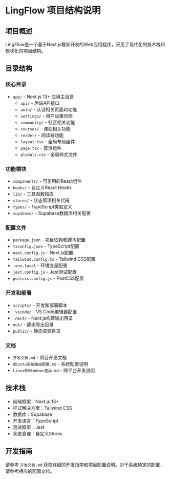 # LingFlow 项目结构说明

## 项目概述

LingFlow是一个基于Next.js框架开发的Web应用程序，采用了现代化的技术栈和模块化的项目结构。

## 目录结构

### 核心目录

- `app/` - Next.js 13+ 应用主目录
  - `api/` - 后端API接口
  - `auth/` - 认证相关页面和功能
  - `settings/` - 用户设置页面
  - `community/` - 社区相关功能
  - `courses/` - 课程相关功能
  - `reader/` - 阅读器功能
  - `layout.tsx` - 全局布局组件
  - `page.tsx` - 首页组件
  - `globals.css` - 全局样式文件

### 功能模块

- `components/` - 可复用的React组件
- `hooks/` - 自定义React Hooks
- `lib/` - 工具函数和库
- `stores/` - 状态管理相关代码
- `types/` - TypeScript类型定义
- `supabase/` - Supabase数据库相关配置

### 配置文件

- `package.json` - 项目依赖和脚本配置
- `tsconfig.json` - TypeScript配置
- `next.config.js` - Next.js配置
- `tailwind.config.ts` - Tailwind CSS配置
- `.env.local` - 环境变量配置
- `jest.config.js` - Jest测试配置
- `postcss.config.js` - PostCSS配置

### 开发和部署

- `scripts/` - 开发和部署脚本
- `.vscode/` - VS Code编辑器配置
- `.next/` - Next.js构建输出目录
- `out/` - 静态导出目录
- `public/` - 静态资源目录

### 文档

- `开发文档.md` - 项目开发文档
- `Ubuntu系统路由配置.md` - 系统配置说明
- `Linux和Windows差异.md` - 跨平台开发说明

## 技术栈

- 前端框架：Next.js 13+
- 样式解决方案：Tailwind CSS
- 数据库：Supabase
- 开发语言：TypeScript
- 测试框架：Jest
- 状态管理：自定义Stores

## 开发指南

请参考 `开发文档.md` 获取详细的开发指南和项目配置说明。对于系统特定的配置，请参考相应的配置文档。 